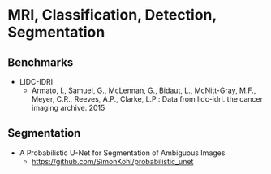# MRI, Classification, Detection, Segmentation

## Benchmarks
- LIDC-IDRI 
	- Armato, I., Samuel, G., McLennan, G., Bidaut, L., McNitt-Gray, M.F., Meyer, C.R., Reeves, A.P., Clarke, L.P.: Data from lidc-idri. the cancer imaging archive. 2015

## Segmentation
- A Probabilistic U-Net for Segmentation of Ambiguous
Images
	- https://github.com/SimonKohl/probabilistic_unet